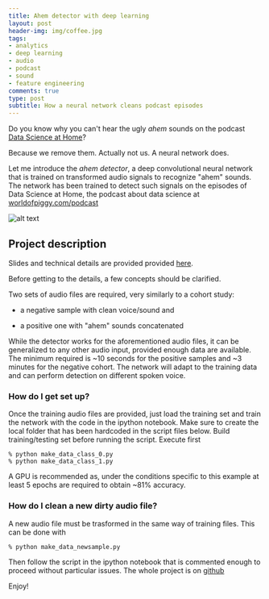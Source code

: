 ```yaml
---
title: Ahem detector with deep learning
layout: post
header-img: img/coffee.jpg
tags:
- analytics
- deep learning
- audio
- podcast
- sound
- feature engineering
comments: true
type: post
subtitle: How a neural network cleans podcast episodes
---
```


Do you know why you can't hear the ugly *ahem* sounds on the podcast [Data Science at Home](http://worldofpiggy.com/podcast)?

Because we remove them.
Actually not us. A neural network does.

Let me introduce the *ahem detector*, a deep convolutional neural network that is trained on transformed audio
signals to recognize "ahem" sounds.
The network has been trained to detect such signals on the episodes of Data Science at Home, the podcast about data science at
[worldofpiggy.com/podcast](http://worldofpiggy.com/podcast)

![alt text](https://github.com/worldofpiggy/deeplearning-ahem-detector/raw/master/ahem_explained.PNG "Ahem neural detector explained")

## Project description

Slides and technical details are provided provided [here](https://docs.google.com/presentation/d/1QXQEOiAMj0uF2_Gafr2bn-kMniUJAIM1PLTFm1mUops/edit?usp=sharing).

Before getting to the details, a few concepts should be clarified.

Two sets of audio files are required, very similarly to a cohort study:

- a negative sample with clean voice/sound and

- a positive one with "ahem" sounds concatenated

While the detector works for the aforementioned audio files, it can be generalized to any other audio input, provided enough data
are available. The minimum required is ~10 seconds for the positive samples and ~3 minutes for the negative cohort.
The network will adapt to the training data and can perform detection on different spoken voice.


### How do I get set up? ###
Once the training audio files are provided, just load the training set and train the network with the code in the ipython notebook.
Make sure to create the local folder that has been hardcoded in the script files below.
Build training/testing set before running the script.
Execute first

    % python make_data_class_0.py
    % python make_data_class_1.py

A GPU is recommended as, under the conditions specific to this example at least 5 epochs are required to obtain ~81% accuracy.


### How do I clean a new dirty audio file?
A new audio file must be trasformed in the same way of training files.
This can be done with

    % python make_data_newsample.py

Then follow the script in the ipython notebook that is commented enough to proceed without particular issues.
The whole project is on [github](https://github.com/worldofpiggy/deeplearning-ahem-detector)



Enjoy!